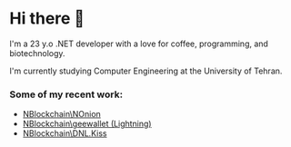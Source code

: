 # Hi there 👋

I'm a 23 y.o .NET developer with a love for coffee, programming, and biotechnology.

I'm currently studying Computer Engineering at the University of Tehran.

### Some of my recent work:
- [NBlockchain\NOnion](https://github.com/nblockchain/NOnion/commits?author=aarani)
- [NBlockchain\geewallet (Lightning)](https://github.com/nblockchain/geewallet/commits/rc/LN-m13?author=aarani)
- [NBlockchain\DNL.Kiss](https://github.com/nblockchain/DotNetLightning.Kiss/commits?author=aarani)
